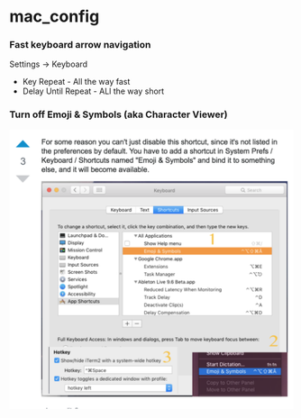 # mac_config

### Fast keyboard arrow navigation
Settings -> Keyboard
  - Key Repeat - All the way fast
  - Delay Until Repeat - ALl the way short


### Turn off Emoji & Symbols (aka Character Viewer)
![img](https://github.com/elderbas/mac_config/blob/master/Screen%20Shot%202018-11-03%20at%209.42.16%20AM.png)

